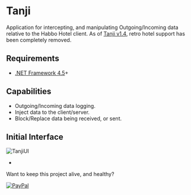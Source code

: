 # Tanji
Application for intercepting, and manipulating Outgoing/Incoming data relative to the Habbo Hotel client.
As of [Tanji v1.4](https://github.com/ArachisH/Tanji/releases/tag/v1.4.0.0), retro hotel support has been completely removed.
## Requirements
* [.NET Framework 4.5](https://www.microsoft.com/en-us/download/details.aspx?id=30653)+

## Capabilities
* Outgoing/Incoming data logging.
* Inject data to the client/server.
* Block/Replace data being received, or sent.

## Initial Interface
![TanjiUI](http://i.imgur.com/3KkuDcH.png)

-
Want to keep this project alive, and healthy?

[![PayPal](https://www.paypalobjects.com/en_US/i/btn/btn_donate_SM.gif)](https://www.paypal.com/cgi-bin/webscr?cmd=_s-xclick&hosted_button_id=KKT8YD2Z8K5WU)
